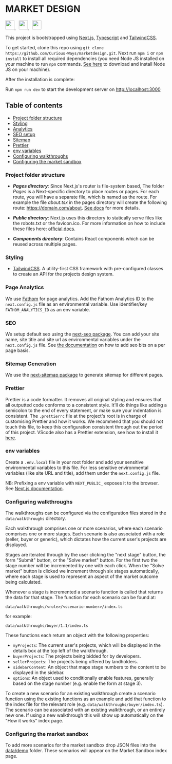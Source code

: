 # MARKET DESIGN

<p>
  <a aria-label="Next js logo" href="https://nextjs.org">
    <img src="https://assets.vercel.com/image/upload/v1607554385/repositories/next-js/next-logo.png" height="28">
  </a>
    <a aria-label="Typescript logo" href="https://www.typescriptlang.org/" style="margin-left:10px">
    <img src="https://cdn.icon-icons.com/icons2/2415/PNG/512/typescript_original_logo_icon_146317.png" height="28">
  </a>
  <a aria-label="Tailwindcss logo" href="https://tailwindcss.com/" style="margin-left:10px">
    <img src="https://tailwindcss.com/_next/static/media/tailwindcss-mark.79614a5f61617ba49a0891494521226b.svg" height="28">
  </a>
</p>

This project is bootstrapped using [Next.js](https://nextjs.org/docs), [Typescript](https://www.typescriptlang.org/) and [TailwindCSS](https://tailwindcss.com/).

To get started, clone this repo using `git clone https://github.com/Curious-Ways/marketdesign.git`. Next run `npm i` or `npm install` to install all required dependencies (you need Node JS installed on your machine to run `npm` commands. [See here](https://nodejs.org/en/download/) to download and install Node JS on your machine).

After the installation is complete:

Run `npm run dev` to start the development server on <http://localhost:3000>

## Table of contents

- [Project folder structure](#project-folder-structure)
- [Styling](#styling)
- [Analytics](#page-analytics)
- [SEO setup](#seo)
- [Sitemap](#sitemap-generation)
- [Prettier](#prettier)
- [env variables](#env-variables)
- [Configuring walkthroughs](#configuring-walkthroughs)
- [Configuring the market sandbox](#configuring-the-market-sandbox)

### Project folder structure

- **_Pages directory_**: Since Next.js's router is file-system based, The folder _Pages_ is a Next-specific directory to place routes or pages. For each route, you will have a separate file, which is named as the route. For example the file _about.tsx_ in the pages directory will create the following route: <https://domain.com/about>. [See docs](https://nextjs.org/docs/routing/introduction) for more details.

- **_Public directory_**: Next.js uses this directory to statically serve files like the robots.txt or the favicon.ico. For more information on how to include these files here: [official docs](https://nextjs.org/docs/basic-features/static-file-serving).

- **_Components directory_**: Contains React components which can be reused across multiple pages.

### Styling

- [TailwindCSS](https://tailwindcss.com/docs/installation). A utility-first CSS framework with pre-configured classes to create an API for the projects design system.

### Page Analytics

We use [Fathom](https://usefathom.com/) for page analytics. Add the Fathom Analytics ID to the `next.config.js` file as an environmental variable. Use identifier/key `FATHOM_ANALYTICS_ID` as an env variable.

### SEO

We setup default seo using the [next-seo package](https://github.com/garmeeh/next-seo). You can add your site name, site title and site url as environmental variables under the `next.config.js` file. See [the documentation](https://github.com/garmeeh/next-seo) on how to add seo bits on a per page basis.

### Sitemap Generation

We use the [next-sitemap package](https://www.npmjs.com/package/next-sitemap) to generate sitemap for different pages.

### Prettier

Prettier is a code formatter. It removes all original styling and ensures that all outputted code conforms to a consistent style.
It'll do things like adding a semicolon to the end of every statement, or make sure your indentation is consistent. The `.prettierrc` file at the project's root is in charge of customising Prettier and how it works. We recommend that you should not touch this file, to keep this configuration consistent through out the period of this project. VScode also has a Prettier extension, see how to install it [here](https://www.educative.io/answers/how-to-set-up-prettier-and-automatic-formatting-on-vs-code).

### env variables

Create a `.env.local` file in your root folder and add your sensitive environmental variables to this file. For less sensitive environmental variables (like site URL and title), add them under the `next.config.js` file.

NB: Prefixing a env variable with `NEXT_PUBLIC_` exposes it to the browser. See [Next.js documentation](https://nextjs.org/docs/basic-features/environment-variables#exposing-environment-variables-to-the-browser).

### Configuring walkthroughs

The walkthroughs can be configured via the configuration files stored in the
`data/walkthroughs` directory.

Each walkthrough comprises one or more scenarios, where each scenario comprises
one or more stages. Each scenario is also associated with a role
(seller, buyer or generic), which dictates how the current user's projects are
displayed.

Stages are iterated through by the user clicking the "next stage" button, the
form "Submit" button, or the "Solve market" button. For the first two the stage
number will be incremented by one with each click. When the "Solve market" button
is clicked we increment through six stages automatically, where each stage is
used to represent an aspect of the market outcome being calculated.

Whenever a stage is incremented a scenario function is called that returns the
data for that stage. The function for each scenario can be found at:

```text
data/walkthroughs/<role>/<scenario-number>/index.ts
```

for example:

```text
data/walkthroughs/buyer/1.1/index.ts
```

These functions each return an object with the following properties:

- `myProjects`: The current user's projects, which will be displayed in the
details box at the top left of the walkthrough.
- `buyerProjects`: The projects being bidded for by developers.
- `sellerProjects`: The projects being offered by landholders.
- `sidebarContent`: An object that maps stage numbers to the content to be
displayed in the sidebar.
- `options`: An object used to conditionally enable features, generally based on
the stage number (e.g. enable the form at stage 3).

To create a new scenario for an existing walkthrough create a scenario function
using the existing functions as an example and add that function to the index
file for the relevant role (e.g. `data/walkthroughs/buyer/index.ts`). The
scenario can be associated with an existing walkthrough, or an entirely new one.
If using a new walkthrough this will show up automatically on the "How it works"
index page.

### Configuring the market sandbox

To add more scenarios for the market sandbox drop JSON files into the
[data/demo](./data/demo) folder. These scenarios will appear on the Market
Sandbox index page.
